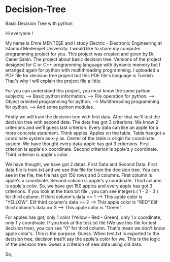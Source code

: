 # Decision-Tree
Basic Decision Tree with python

Hi everyone !
  
  My name is Emre MENTEŞE and I study Electric - Electronic Engineering at Istanbul Medeniyet University. I would like to share my computer programming project for you. This project was created and given by Dr. Caner Sahin. The project about basic decision tree. Versions of the project designed for C or C++ programming language with dynamic memory but I arranged again for python with multithreading programming. I uploaded a PDF file for decision tree project but this PDF file's language is Turkish. That's why I will explain the project file a little.
  
For you can understand this project, you must know the some python subjects;
--> Basic python information.
--> File operation for python.
--> Object oriented programming for python.
--> Multithreading programming for python.
--> And some python modules.

  Firstly we will train the decision tree with first data. After that we'll test the decision tree with second data. The data has got 3 criterions. We know 2 criterions and we'll guess last criterion. Every data can like an apple for a more concrete statement. Think apples. Apples on the table. Table has got a coordinate system as x-y as. Center of the table is origin for coordinate system. We have thought every data-apple has got 3 criterions. First criterion is apple's x coordinate. Second criterion is apple's y coordinate. Third criterion is apple's color.
  
  We have thought, we have got 2 datas. First Data and Second Data. First data file is train.txt and we use this file for train the decision tree. You can see in the file, the file has got 150 rows and 3 columns. First column is apple's x coordinate. Second column is apple's y coordinate. Third column is apple's color. So, we have got 150 apples and every apple has got 3 criterions. If you look at the train.txt file , you can see integers ( 1 - 2 - 3 ) for third column. If third column's data == 1 --> This apple color is "YELLOW". Elif third column's data == 2 --> This apple color is "RED" Elif third column's data == 3 --> This apple color is "Green".
  
  For apples has got, only 1 color (Yellow - Red - Green), only 1 x coordinate, only  1 y coordinate. If you look at the test.txt file (We use this file for test decision tree), you can see "0" for third column. That's mean we don't know apple color's. This is the purpose. Guess. When test.txt is exported to the decision tree, decision tree'll say the apple's color for we. This is the logic of the decision tree. Guess a criterion of new data using old data.
  
  So, 
  
  
 
